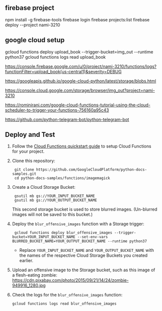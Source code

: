 ## firebase project

npm install -g firebase-tools
firebase login
firebase projects:list
firebase deploy --project nami-3210

## google cloud setup

gcloud functions deploy upload_book --trigger-bucket=img_out --runtime python37
gcloud functions logs read upload_book

https://console.firebase.google.com/u/0/project/nami-3210/functions/logs?functionFilter=upload_book(us-central1)&severity=DEBUG

https://googleapis.github.io/google-cloud-python/latest/storage/blobs.html

https://console.cloud.google.com/storage/browser/img_out?project=nami-3210

https://rominirani.com/google-cloud-functions-tutorial-using-the-cloud-scheduler-to-trigger-your-functions-756160a95c43

https://github.com/python-telegram-bot/python-telegram-bot

## Deploy and Test

1. Follow the [Cloud Functions quickstart guide][quickstart] to setup Cloud
Functions for your project.

1. Clone this repository:

        git clone https://github.com/GoogleCloudPlatform/python-docs-samples.git
        cd python-docs-samples/functions/imagemagick

1. Create a Cloud Storage Bucket:

        gsutil mb gs://YOUR_INPUT_BUCKET_NAME
        gsutil mb gs://YOUR_OUTPUT_BUCKET_NAME

     This second storage bucket is used to store blurred images. (Un-blurred images will not be saved to this bucket.)

1. Deploy the `blur_offensive_images` function with a Storage trigger:

        gcloud functions deploy blur_offensive_images --trigger-bucket=YOUR_INPUT_BUCKET_NAME --set-env-vars BLURRED_BUCKET_NAME=YOUR_OUTPUT_BUCKET_NAME --runtime python37

    * Replace `YOUR_INPUT_BUCKET_NAME` and `YOUR_OUTPUT_BUCKET_NAME` with the names of the respective Cloud Storage Buckets you created earlier.

1.  Upload an offensive image to the Storage bucket, such as this image of
    a flesh-eating zombie: https://cdn.pixabay.com/photo/2015/09/21/14/24/zombie-949916_1280.jpg

1.  Check the logs for the `blur_offensive_images` function:

        gcloud functions logs read blur_offensive_images

[quickstart]: https://cloud.google.com/functions/quickstart
